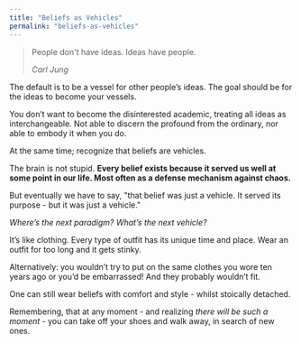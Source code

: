 ```yaml
---
title: "Beliefs as Vehicles"
permalink: "beliefs-as-vehicles"
---
```

> People don't have ideas. Ideas have people.
> 
> <cite>Carl Jung</cite>

The default is to be a vessel for other people’s ideas. The goal should be for the ideas to become your vessels.

You don’t want to become the disinterested academic, treating all ideas as interchangeable. Not able to discern the profound from the ordinary, nor able to embody it when you do.

At the same time; recognize that beliefs are vehicles.

The brain is not stupid. **Every belief exists because it served us well at some point in our life. Most often as a defense mechanism against chaos.**

But eventually we have to say, "that belief was just a vehicle. It served its purpose - but it was just a vehicle."

_Where’s the next paradigm? What’s the next vehicle?_

It’s like clothing. Every type of outfit has its unique time and place. Wear an outfit for too long and it gets stinky.

Alternatively: you wouldn’t try to put on the same clothes you wore ten years ago or you’d be embarrassed! And they probably wouldn’t fit.

One can still wear beliefs with comfort and style - whilst stoically detached. 

Remembering, that at any moment - and realizing _there will be such a moment_ - you can take off your shoes and walk away, in search of new ones.